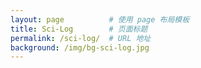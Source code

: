 ```yaml
---
layout: page          # 使用 page 布局模板
title: Sci-Log        # 页面标题
permalink: /sci-log/  # URL 地址
background: /img/bg-sci-log.jpg
---
```

<!-- ✅ 设置分类变量供 JavaScript 使用 -->
<script>
window.currentCategory = 'sci-note';
</script>
